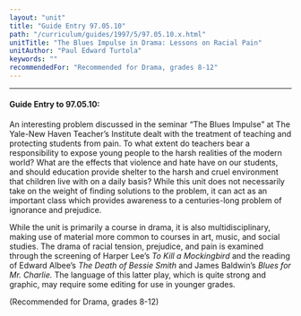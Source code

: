 ```yaml
---
layout: "unit"
title: "Guide Entry 97.05.10"
path: "/curriculum/guides/1997/5/97.05.10.x.html"
unitTitle: "The Blues Impulse in Drama: Lessons on Racial Pain"
unitAuthor: "Paul Edward Turtola"
keywords: ""
recommendedFor: "Recommended for Drama, grades 8-12"
---
```

<body>
<hr/>
<h4>
Guide Entry to 97.05.10:
</h4>
An interesting problem discussed in the seminar “The Blues Impulse” at The Yale-New Haven Teacher’s Institute dealt with the treatment of teaching and protecting students from pain. To what extent do teachers bear a responsibility to expose young people to the harsh realities of the modern world? What are the effects that violence and hate have on our students, and should education provide shelter to the harsh and cruel environment that children live with on a daily basis? While this unit does not necessarily take on the weight of finding solutions to the problem, it can act as an important class which provides awareness to a centuries-long problem of ignorance and prejudice.
<p>
While the unit is primarily a course in drama, it is also multidisciplinary, making use of material more common to courses in art, music, and social studies. The drama of racial tension, prejudice, and pain is examined through the screening of Harper Lee’s
<i>
To Kill a Mockingbird
</i>
and the reading of Edward Albee’s
<i>
The Death of Bessie Smith
</i>
and James Baldwin’s
<i>
Blues for Mr. Charlie.
</i>
The language of this latter play, which is quite strong and graphic, may require some editing for use in younger grades.
</p>
<p>
(Recommended for Drama, grades 8-12)
</p>
</body>